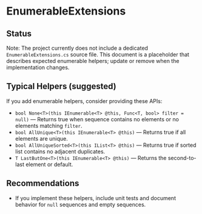 # EnumerableExtensions

## Status

Note: The project currently does not include a dedicated `EnumerableExtensions.cs` source file. This document is a placeholder that describes expected enumerable helpers; update or remove when the implementation changes.

## Typical Helpers (suggested)

If you add enumerable helpers, consider providing these APIs:

- `bool None<T>(this IEnumerable<T> @this, Func<T, bool> filter = null)` — Returns true when sequence contains no elements or no elements matching `filter`.
- `bool AllUnique<T>(this IEnumerable<T> @this)` — Returns true if all elements are unique.
- `bool AllUniqueSorted<T>(this IList<T> @this)` — Returns true if sorted list contains no adjacent duplicates.
- `T LastButOne<T>(this IEnumerable<T> @this)` — Returns the second-to-last element or default.

## Recommendations

- If you implement these helpers, include unit tests and document behavior for `null` sequences and empty sequences.
